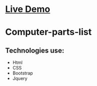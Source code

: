 # [Live Demo](https://computer-parts-list-roycua.vercel.app/)

# Computer-parts-list

## Technologies use:
- Html
- CSS
- Bootstrap
- Jquery
